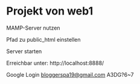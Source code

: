 # Projekt von web1

MAMP-Server nutzen

Pfad zu public_html einstellen

Server starten

Erreichbar unter:
http://localhost:8888/

Google Login
bloggerspa19@gmail.com
A3DG?6~7

